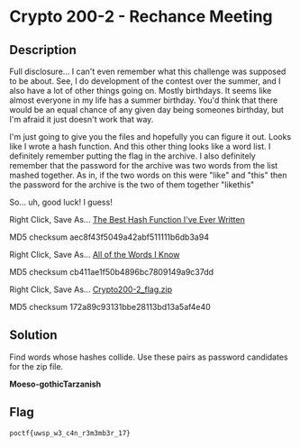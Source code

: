 # Crypto 200-2 - Rechance Meeting	
## Description
Full disclosure... I can't even remember what this challenge was supposed to be about. See, I do development of the contest over the summer, and I also have a lot of other things going on. Mostly birthdays. It seems like almost everyone in my life has a summer birthday. You'd think that there would be an equal chance of any given day being someones birthday, but I'm afraid it just doesn't work that way.

I'm just going to give you the files and hopefully you can figure it out. Looks like I wrote a hash function. And this other thing looks like a word list. I definitely remember putting the flag in the archive. I also definitely remember that the password for the archive was two words from the list mashed together. As in, if the two words on this were "like" and "this" then the password for the archive is the two of them together "likethis"

So... uh, good luck! I guess!

Right Click, Save As... [The Best Hash Function I've Ever Written](https://pointeroverflowctf.com/static/Crypto200-2_hashfunc.py)

MD5 checksum aec8f43f5049a42abf511111b6db3a94

Right Click, Save As... [All of the Words I Know](https://pointeroverflowctf.com/static/Crypto200-2_words.txt)

MD5 checksum cb411ae1f50b4896bc7809149a9c37dd

Right Click, Save As... [Crypto200-2_flag.zip](https://pointeroverflowctf.com/static/Crypto200-2_flag.zip)

MD5 checksum 172a89c93131bbe28113bd13a5af4e40

## Solution
Find words whose hashes collide. Use these pairs as password candidates for the zip file.

**Moeso-gothicTarzanish**

## Flag
`poctf{uwsp_w3_c4n_r3m3mb3r_17}`